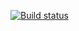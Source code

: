 [![Build status](https://ci.appveyor.com/api/projects/status/1be8hvvfd75xoq6p?svg=true)](https://ci.appveyor.com/project/F1rell/postmanecho)
